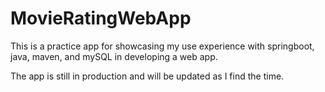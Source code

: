 # MovieRatingWebApp

This is a practice app for showcasing my use experience with springboot, java, maven, and mySQL in developing a web app. 

The app is still in production and will be updated as I find the time.
